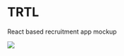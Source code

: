 # TRTL
React based recruitment app mockup


<img src="http://img04.deviantart.net/6a30/i/2006/179/7/8/_i__m_nauseous____i__m_nauseous_by_mrwipsh.png">
